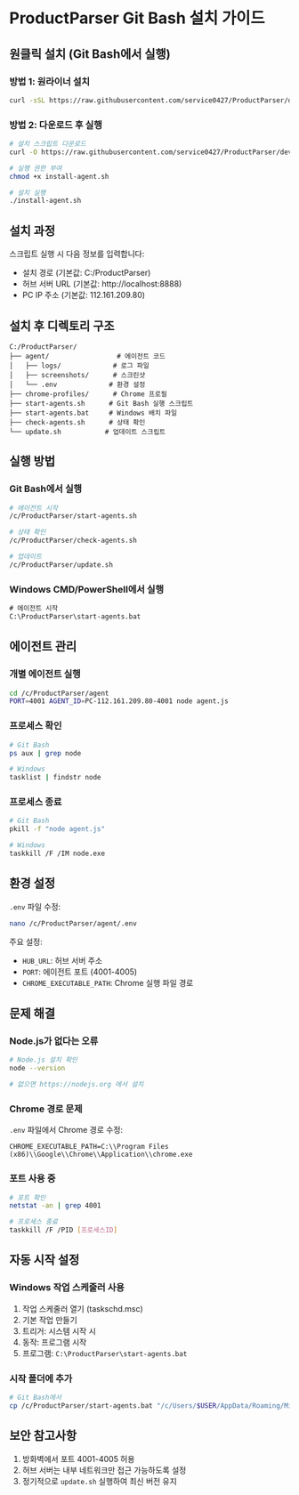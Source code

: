 # ProductParser Git Bash 설치 가이드

## 원클릭 설치 (Git Bash에서 실행)

### 방법 1: 원라이너 설치
```bash
curl -sSL https://raw.githubusercontent.com/service0427/ProductParser/dev/install-oneliner.sh | bash
```

### 방법 2: 다운로드 후 실행
```bash
# 설치 스크립트 다운로드
curl -O https://raw.githubusercontent.com/service0427/ProductParser/dev/install-agent.sh

# 실행 권한 부여
chmod +x install-agent.sh

# 설치 실행
./install-agent.sh
```

## 설치 과정

스크립트 실행 시 다음 정보를 입력합니다:
- 설치 경로 (기본값: C:/ProductParser)
- 허브 서버 URL (기본값: http://localhost:8888)
- PC IP 주소 (기본값: 112.161.209.80)

## 설치 후 디렉토리 구조

```
C:/ProductParser/
├── agent/                 # 에이전트 코드
│   ├── logs/             # 로그 파일
│   ├── screenshots/      # 스크린샷
│   └── .env             # 환경 설정
├── chrome-profiles/      # Chrome 프로필
├── start-agents.sh      # Git Bash 실행 스크립트
├── start-agents.bat     # Windows 배치 파일
├── check-agents.sh      # 상태 확인
└── update.sh           # 업데이트 스크립트
```

## 실행 방법

### Git Bash에서 실행
```bash
# 에이전트 시작
/c/ProductParser/start-agents.sh

# 상태 확인
/c/ProductParser/check-agents.sh

# 업데이트
/c/ProductParser/update.sh
```

### Windows CMD/PowerShell에서 실행
```cmd
# 에이전트 시작
C:\ProductParser\start-agents.bat
```

## 에이전트 관리

### 개별 에이전트 실행
```bash
cd /c/ProductParser/agent
PORT=4001 AGENT_ID=PC-112.161.209.80-4001 node agent.js
```

### 프로세스 확인
```bash
# Git Bash
ps aux | grep node

# Windows
tasklist | findstr node
```

### 프로세스 종료
```bash
# Git Bash
pkill -f "node agent.js"

# Windows
taskkill /F /IM node.exe
```

## 환경 설정

`.env` 파일 수정:
```bash
nano /c/ProductParser/agent/.env
```

주요 설정:
- `HUB_URL`: 허브 서버 주소
- `PORT`: 에이전트 포트 (4001-4005)
- `CHROME_EXECUTABLE_PATH`: Chrome 실행 파일 경로

## 문제 해결

### Node.js가 없다는 오류
```bash
# Node.js 설치 확인
node --version

# 없으면 https://nodejs.org 에서 설치
```

### Chrome 경로 문제
`.env` 파일에서 Chrome 경로 수정:
```
CHROME_EXECUTABLE_PATH=C:\\Program Files (x86)\\Google\\Chrome\\Application\\chrome.exe
```

### 포트 사용 중
```bash
# 포트 확인
netstat -an | grep 4001

# 프로세스 종료
taskkill /F /PID [프로세스ID]
```

## 자동 시작 설정

### Windows 작업 스케줄러 사용
1. 작업 스케줄러 열기 (taskschd.msc)
2. 기본 작업 만들기
3. 트리거: 시스템 시작 시
4. 동작: 프로그램 시작
5. 프로그램: `C:\ProductParser\start-agents.bat`

### 시작 폴더에 추가
```bash
# Git Bash에서
cp /c/ProductParser/start-agents.bat "/c/Users/$USER/AppData/Roaming/Microsoft/Windows/Start Menu/Programs/Startup/"
```

## 보안 참고사항

1. 방화벽에서 포트 4001-4005 허용
2. 허브 서버는 내부 네트워크만 접근 가능하도록 설정
3. 정기적으로 `update.sh` 실행하여 최신 버전 유지